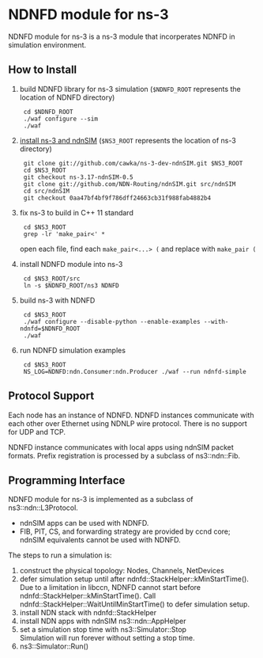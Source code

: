 # NDNFD module for ns-3

NDNFD module for ns-3 is a ns-3 module that incorperates NDNFD in simulation environment.

## How to Install

1. build NDNFD library for ns-3 simulation (`$NDNFD_ROOT` represents the location of NDNFD directory)

		cd $NDNFD_ROOT
		./waf configure --sim
		./waf

2. [install ns-3 and ndnSIM](http://ndnsim.net/getting-started.html) (`$NS3_ROOT` represents the location of ns-3 directory)

		git clone git://github.com/cawka/ns-3-dev-ndnSIM.git $NS3_ROOT
		cd $NS3_ROOT
		git checkout ns-3.17-ndnSIM-0.5
		git clone git://github.com/NDN-Routing/ndnSIM.git src/ndnSIM
		cd src/ndnSIM
		git checkout 0aa47bf4bf9f786dff24663cb31f988fab4882b4

3. fix ns-3 to build in C++ 11 standard

		cd $NS3_ROOT
		grep -lr 'make_pair<' *
   open each file, find each `make_pair<...> (` and replace with `make_pair (`

4. install NDNFD module into ns-3

		cd $NS3_ROOT/src
		ln -s $NDNFD_ROOT/ns3 NDNFD

5. build ns-3 with NDNFD  

		cd $NS3_ROOT
		./waf configure --disable-python --enable-examples --with-ndnfd=$NDNFD_ROOT
		./waf

6. run NDNFD simulation examples  

		cd $NS3_ROOT
		NS_LOG=NDNFD:ndn.Consumer:ndn.Producer ./waf --run ndnfd-simple

## Protocol Support

Each node has an instance of NDNFD. NDNFD instances communicate with each other over Ethernet using NDNLP wire protocol. There is no support for UDP and TCP.

NDNFD instance communicates with local apps using ndnSIM packet formats. Prefix registration is processed by a subclass of ns3::ndn::Fib.

## Programming Interface

NDNFD module for ns-3 is implemented as a subclass of ns3::ndn::L3Protocol.

* ndnSIM apps can be used with NDNFD.
* FIB, PIT, CS, and forwarding strategy are provided by ccnd core; ndnSIM equivalents cannot be used with NDNFD.

The steps to run a simulation is:

1. construct the physical topology: Nodes, Channels, NetDevices
2. defer simulation setup until after ndnfd::StackHelper::kMinStartTime().
   Due to a limitation in libccn, NDNFD cannot start before ndnfd::StackHelper::kMinStartTime().
   Call ndnfd::StackHelper::WaitUntilMinStartTime() to defer simulation setup.
3. install NDN stack with ndnfd::StackHelper
4. install NDN apps with ndnSIM ns3::ndn::AppHelper
5. set a simulation stop time with ns3::Simulator::Stop  
   Simulation will run forever without setting a stop time.
6. ns3::Simulator::Run()

